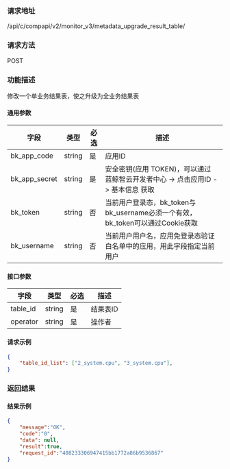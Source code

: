 
### 请求地址

/api/c/compapi/v2/monitor_v3/metadata_upgrade_result_table/



### 请求方法

POST


### 功能描述

修改一个单业务结果表，使之升级为全业务结果表



#### 通用参数

| 字段 | 类型 | 必选 |  描述 |
|-----------|------------|--------|------------|
| bk_app_code  |  string    | 是 | 应用ID     |
| bk_app_secret|  string    | 是 | 安全密钥(应用 TOKEN)，可以通过 蓝鲸智云开发者中心 -&gt; 点击应用ID -&gt; 基本信息 获取 |
| bk_token     |  string    | 否 | 当前用户登录态，bk_token与bk_username必须一个有效，bk_token可以通过Cookie获取 |
| bk_username  |  string    | 否 | 当前用户用户名，应用免登录态验证白名单中的应用，用此字段指定当前用户 |

#### 接口参数

| 字段           | 类型   | 必选 | 描述        |
| -------------- | ------ | ---- | ----------- |
| table_id  | string | 是   | 结果表ID |
| operator | string | 是 | 操作者  | 

#### 请求示例

```json
{
	"table_id_list": ["2_system.cpu", "3_system.cpu"],
}
```

### 返回结果

#### 结果示例

```json
{
    "message":"OK",
    "code":"0",
    "data": null,
    "result":true,
    "request_id":"408233306947415bb1772a86b9536867"
}
```